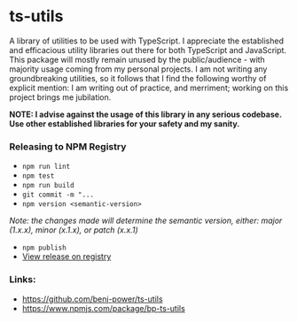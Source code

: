# ts-utils
A library of utilities to be used with TypeScript. I appreciate the established and efficacious utility
libraries out there for both TypeScript and JavaScript. This package will mostly remain unused by the
public/audience - with majority usage coming from my personal projects. I am not writing any
groundbreaking utilities, so it follows that I find the following worthy of explicit mention: I am
writing out of practice, and merriment; working on this project brings me jubilation.
 
**NOTE: I advise against the usage of this library in any serious codebase. Use other established
libraries for your safety and my sanity.**    

### Releasing to NPM Registry
- `npm run lint`
- `npm test`
- `npm run build`
- `git commit -m "...`
- `npm version <semantic-version>`

_Note: the changes made will determine the semantic version, either: major (1.x.x), minor (x.1.x), or
patch (x.x.1)_
- `npm publish`
- [View release on registry](https://www.npmjs.com/package/bp-ts-utils?activeTab=versions)

### Links:
- https://github.com/benj-power/ts-utils
- https://www.npmjs.com/package/bp-ts-utils